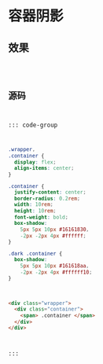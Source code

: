 
<script setup>
import Code from '../容器阴影.vue'
</script>

# 容器阴影

## 效果

<Code />

## 源码

::: code-group
```css
.wrapper,
.container {
  display: flex;
  align-items: center;
}

.container {
  justify-content: center;
  border-radius: 0.2rem;
  width: 10rem;
  height: 10rem;
  font-weight: bold;
  box-shadow:
    5px 5px 10px #16161830,
    -2px -2px 4px #ffffff;
}

.dark .container {
  box-shadow:
    5px 5px 10px #161618aa,
    -2px -2px 4px #ffffff10;
}
```

```html
<div class="wrapper">
  <div class="container">
    <span> .container </span>
  </div>
</div>
```
:::
